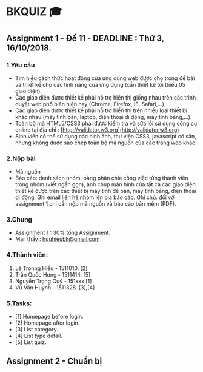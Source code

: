 # BKQUIZ :mortar_board:

## Assignment 1 - Đề 11 - DEADLINE : Thứ 3, 16/10/2018.

### 1.Yêu cầu 

* Tìm hiểu cách thức hoạt động của ứng dụng web được cho trong đề bài và thiết kế cho các tính năng của ứng dụng (cần thiết kế tối thiểu 05 giao diện).
* Các giao diện được thiết kế phải hỗ trợ hiển thị giống nhau trên các trình duyệt web phổ biến hiện nay (Chrome, Firefox, IE, Safari,...).
* Các giao diện được thiết kế phải hỗ trợ hiển thị trên nhiều loại thiết bị khác nhau (máy tính bàn, laptop, điện thoại di dộng, máy tính bảng,...).
* Toàn bộ mã HTML5/CSS3 phải được kiểm tra và sửa lỗi sử dụng công cụ online tại địa chỉ : [http://validator.w3.org](http://validator.w3.org)
* Sinh viên có thể sử dụng các hình ảnh, thư viện CSS3, javascript có sẵn, nhưng không được sao chép toàn bộ mã nguồn của các trang web khác.

### 2.Nộp bài 

* Mã nguồn
* Báo cáo: danh sách nhóm, bảng phân chia công việc từng thành viên trong nhóm (viết ngắn gọn), ảnh chụp màn hình của tất cả các giao diện thiết kế được trên các thiết bị máy tính để bàn, máy tính bảng, điện thoại di động. Ghi email liên hệ nhóm lên bìa báo cáo. Ghi chú: đối với assignment 1 chỉ cần nộp mã nguồn và báo cáo bản mềm (PDF).

### 3.Chung 

* Assignment 1 : 30% tổng Assignment.
* Mail thầy : [huuhieubk@gmail.com](https://mail.google.com/)

### 4.Thành viên:
1. Lê Trọnng Hiếu - 1511010.  [2]
2. Trần Quốc Hưng - 1511414.  [5]
3. Nguyễn Trọng Quý - 151xxx  [1]
4. Vũ Văn Huynh - 1511328.    [3],[4]

### 5.Tasks: 
* [1] Homepage before login. 
* [2] Homepage after login.
* [3] List category. 
* [4] List type detail.
* [5] List quiz.

## Assignment 2 - Chuẩn bị
